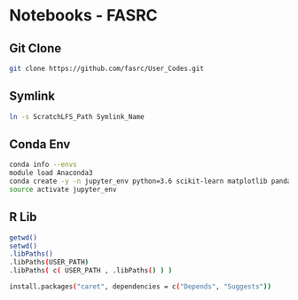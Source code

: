 # Notebooks - FASRC



## Git Clone

```bash
git clone https://github.com/fasrc/User_Codes.git
```

## Symlink

```bash
ln -s ScratchLFS_Path Symlink_Name
```

## Conda Env

```bash
conda info --envs
module load Anaconda3
conda create -y -n jupyter_env python=3.6 scikit-learn matplotlib pandas numpy
source activate jupyter_env
```

## R Lib

```bash
getwd()
setwd()
.libPaths()
.libPaths(USER_PATH)
.libPaths( c( USER_PATH , .libPaths() ) )
```

```bash
install.packages("caret", dependencies = c("Depends", "Suggests"))
```
